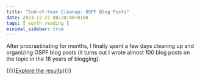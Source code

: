 ```yaml
---
title: "End-of-Year Cleanup: OSPF Blog Posts"
date: 2023-12-21 08:20:00+0100
tags: [ worth reading ]
minimal_sidebar: true
---
```

After procrastinating for months, I finally spent a few days cleaning up and organizing OSPF blog posts (it turns out I wrote almost 100 blog posts on the topic in the 18 years of blogging).

{{<jump>}}[Explore the results](https://blog.ipspace.net/tag/ospf.html){{</jump>}}